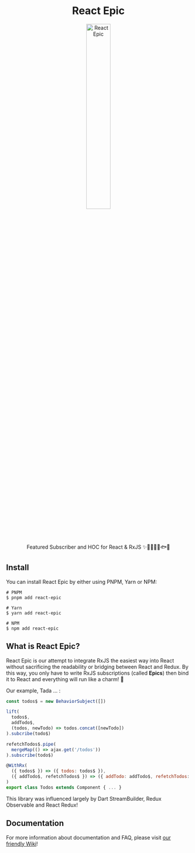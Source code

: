 <div align="center">
  
  # React Epic

  <img src="images/ReactEpic.png" alt="ReactEpic" width=36% height=36% />

Featured Subscriber and HOC for React & RxJS ✨🚀🤘👨‍🚀🐟🐠

</div>

## Install

You can install React Epic by either using PNPM, Yarn or NPM:

```console
# PNPM
$ pnpm add react-epic

# Yarn
$ yarn add react-epic

# NPM
$ npm add react-epic
```

## What is React Epic?

React Epic is our attempt to integrate RxJS the easiest way into React without sacrificing the readability or bridging between React and Redux. By this way, you only have to write RxJS subscriptions (called **Epics**) then bind it to React and everything will run like a charm! 🌟

Our example, Tada ... :

```jsx
const todos$ = new BehaviorSubject([])

lift(
  todos$,
  addTodo$,
  (todos, newTodo) => todos.concat([newTodo])
).subcribe(todo$)

refetchTodos$.pipe(
  mergeMap(() => ajax.get('/todos'))
).subscribe(todo$)

@WithRx(
  ({ todos$ }) => ({ todos: todos$ }),
  ({ addTodo$, refetchTodos$ }) => ({ addTodo: addTodo$, refetchTodos: refetchTodos$ })
)
export class Todos extends Component { ... }
```

This library was influenced largely by Dart StreamBuilder, Redux Observable and React Redux!

## Documentation

For more information about documentation and FAQ, please visit [our friendly Wiki](/docs/README.md)!
